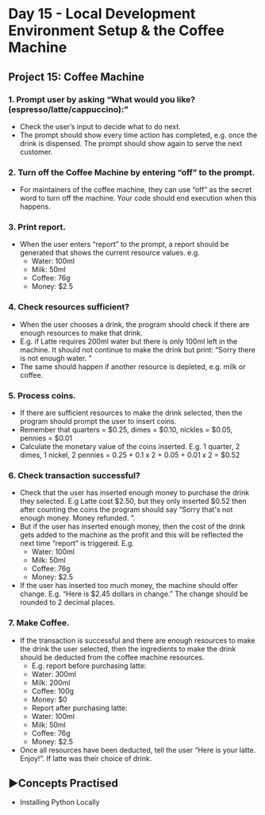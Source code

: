 # Day 15 - Local Development Environment Setup & the Coffee Machine

## Project 15: Coffee Machine
### 1. Prompt user by asking “What would you like? (espresso/latte/cappuccino):​ ” 
  - Check the user’s input to decide what to do next.  
  - The prompt should show every time action has completed, e.g. once the drink is dispensed. The prompt should show again to serve the next customer. 
### 2. Turn off the Coffee Machine by entering “off​” to the prompt. 
  - For maintainers of the coffee machine, they can use “off” as the secret word to turn off the machine. Your code should end execution when this happens. 
### 3. Print report. 
  - When the user enters “report” to the prompt, a report should be generated that shows the current resource values. e.g.  
    - Water: 100ml 
    - Milk: 50ml 
    - Coffee: 76g 
    - Money: $2.5
### 4. Check resources sufficient? 
  - When the user chooses a drink, the program should check if there are enough 
resources to make that drink.  
  - E.g. if Latte requires 200ml water but there is only 100ml left in the machine. It should not continue to make the drink but print: “Sorry there is not enough water.​ ” 
  - The same should happen if another resource is depleted, e.g. milk or coffee. 
### 5. Process coins. 
  - If there are sufficient resources to make the drink selected, then the program should prompt the user to insert coins.  
  - Remember that quarters = $0.25, dimes = $0.10, nickles = $0.05, pennies = $0.01 
  - Calculate the monetary value of the coins inserted. E.g. 1 quarter, 2 dimes, 1 nickel, 2 pennies = 0.25 + 0.1 x 2 + 0.05 + 0.01 x 2 = $0.52 
### 6. Check transaction successful? 
  - Check that the user has inserted enough money to purchase the drink they selected. E.g Latte cost $2.50, but they only inserted $0.52 then after counting the coins the 
program should say “Sorry that's not enough money. Money refunded.​ ”. 
  - But if the user has inserted enough money, then the cost of the drink gets added to the machine as the profit and this will be reflected the next time “report” is triggered. E.g.  
    - Water: 100ml 
    - Milk: 50ml 
    - Coffee: 76g 
    - Money: $2.5 
  - If the user has inserted too much money, the machine should offer change. E.g. “Here is $2.45 dollars in change.” The change should be rounded to 2 decimal places. 
### 7. Make Coffee. 
  - If the transaction is successful and there are enough resources to make the drink the user selected, then the ingredients to make the drink should be deducted from the coffee machine resources.  
      - E.g. report before purchasing latte: 
      - Water: 300ml 
      - Milk: 200ml 
      - Coffee: 100g 
      - Money: $0 
      - Report after purchasing latte: 
      - Water: 100ml 
      - Milk: 50ml 
      - Coffee: 76g 
      - Money: $2.5
  - Once all resources have been deducted, tell the user “Here is your latte. Enjoy!”. If 
latte was their choice of drink. 


## ▶️Concepts Practised
- Installing Python Locally
